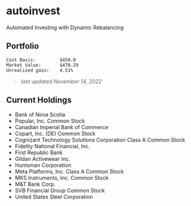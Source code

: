 # autoinvest
Automated Investing with Dynamic Rebalancing
## Portfolio
```
Cost Basis:         $450.0
Market Value:       $470.29
Unrealized gain:    4.51%
```
>*last updated November 14, 2022*
## Current Holdings
- Bank of Nova Scotia
- Popular, Inc. Common Stock
- Canadian Imperial Bank of Commerce
- Copart, Inc. (DE) Common Stock
- Cognizant Technology Solutions Corporation Class A Common Stock
- Fidelity National Financial, Inc.
- First Republic Bank
- Gildan Activewear Inc.
- Huntsman Corporation
- Meta Platforms, Inc. Class A Common Stock
- MKS Instruments, Inc. Common Stock
- M&T Bank Corp.
- SVB Financial Group Common Stock
- United States Steel Corporation
